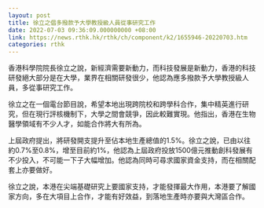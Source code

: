 ```yaml
---
layout: post
title: 徐立之倡多撥款予大學教授級人員從事研究工作
date: 2022-07-03 09:36:09.000000000 +08:00
link: https://news.rthk.hk/rthk/ch/component/k2/1655946-20220703.htm
categories: rthk
---
```


香港科學院院長徐立之說，新經濟需要新動力，而科技發展是新動力，香港的科技研發絕大部分是在大學，業界在相關研發很少，他認為應多撥款予大學教授級人員，多從事研究工作。

徐立之在一個電台節目說，希望本地出現跨院校和跨學科合作，集中精英進行研究，但在現行評核機制下，大學之間會競爭，因此較難實現。他指出，香港在生物醫學領域有不少人才，如能合作將大有所為。

上屆政府提出，將研發開支提升至佔本地生產總值的1.5%。徐立之說，已由以往約0.7%至0.8%，增至目前約1%，他認為上屆政府投放1500億元推動創科發展有不少投入，不可能一下子大幅增加。他認為同時可尋求國家資金支持，而在相關配套上亦要做好。

徐立之說，本港在尖端基礎研究上要國家支持，才能發揮最大作用，本港要了解國家方向，多在大項目上合作，才能有好效益，到落地生產時亦要與大灣區合作。

